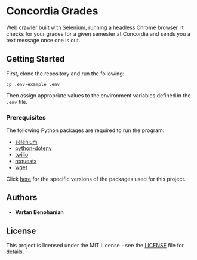 # Concordia Grades

Web crawler built with Selenium, running a headless Chrome browser. It checks for your grades for a given semester at Concordia and sends you a text message once one is out.

## Getting Started

First, clone the repository and run the following:

```
cp .env-example .env
```

Then assign appropriate values to the environment variables defined in the `.env` file.

### Prerequisites

The following Python packages are required to run the program:

- [selenium](https://pypi.org/project/selenium/)
- [python-dotenv](https://pypi.org/project/python-dotenv/)
- [twilio](https://pypi.org/project/twilio/)
- [requests](https://pypi.org/project/requests/)
- [wget](https://pypi.org/project/wget/)

Click [here](requirements.txt) for the specific versions of the packages used for this project.

## Authors

- **Vartan Benohanian**

## License

This project is licensed under the MIT License - see the [LICENSE](LICENSE) file for details.
